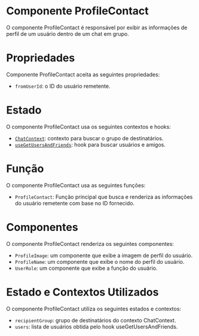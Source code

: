 # **Componente ProfileContact**
O componente ProfileContact é responsável por exibir as informações de perfil de um usuário dentro de um chat em grupo.
# **Propriedades**
Componente ProfileContact aceita as seguintes propriedades:
- `fromUserId`: o ID do usuário remetente.
  

# **Estado**
O componente ProfileContact usa os seguintes contextos e hooks:

- [`ChatContext`](): contexto para buscar o grupo de destinatários.
- [`useGetUsersAndFriends`]('../../../../../../hooks/useGetAllUsersList.md): hook para buscar usuários e amigos.
# **Função**
O componente ProfileContact usa as seguintes funções:

- `ProfileContact`: Função principal que busca e renderiza as informações do usuário remetente com base no ID fornecido.
# **Componentes**
O componente ProfileContact renderiza os seguintes componentes:

- `ProfileImage`: um componente que exibe a imagem de perfil do usuário.
- `ProfileName`: um componente que exibe o nome do perfil do usuário.
- `UserRole`: um componente que exibe a função do usuário.
# **Estado e Contextos Utilizados**
O componente ProfileContact utiliza os seguintes estados e contextos:

- `recipientGroup`: grupo de destinatários do contexto ChatContext.
- `users`: lista de usuários obtida pelo hook useGetUsersAndFriends.

